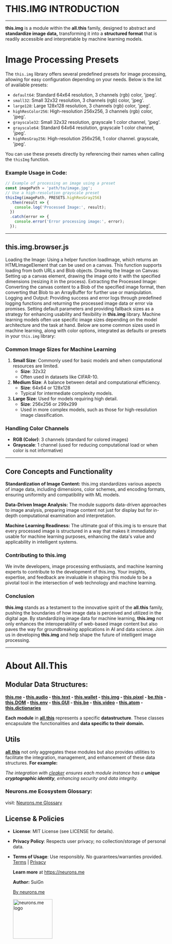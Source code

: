 # THIS.IMG INTRODUCTION

---------



**this.img** is a module within the **all.this** family, designed to abstract and **standardize image data,** transforming it into a **structured format** that is readily accessible and interpretable by machine learning models.



# Image Processing Presets

The `this.img` library offers several predefined presets for image processing, allowing for easy configuration depending on your needs. Below is the list of available presets:

- `default64`: Standard 64x64 resolution, 3 channels (rgb) color, 'jpeg'.
- `small32`: Small 32x32 resolution, 3 channels (rgb) color, 'jpeg'.
- `large128`: Large 128x128 resolution, 3 channels (rgb) color, 'jpeg'.
- `highResColor256`: High-resolution 256x256, 3 channels (rgb) color, 'jpeg'.
- `grayscale32`: Small 32x32 resolution, grayscale 1 color channel, 'jpeg'.
- `grayscale64`: Standard 64x64 resolution, grayscale 1 color channel, 'jpeg'.
- `highResGray256`: High-resolution 256x256, 1 color channel. grayscale, 'jpeg'.

You can use these presets directly by referencing their names when calling the `thisImg` function.

### Example Usage in Code:
```javascript
// Example of processing an image using a preset
const imagePath = 'path/to/image.jpg';
// Use a high-resolution grayscale preset
thisImg(imagePath, PRESETS.highResGray256)
  .then(result => {
    console.log('Processed Image:', result);
  })
  .catch(error => {
    console.error('Error processing image:', error);
  });
```

-----
## this.img.browser.js
Loading the Image: Using a helper function loadImage, which returns an HTMLImageElement that can be used on a canvas.
 This function supports loading from both URLs and Blob objects.
Drawing the Image on Canvas: Setting up a canvas element, drawing the image onto it with the specified dimensions (resizing it in the process).
Extracting the Processed Image: Converting the canvas content to a Blob of the specified image format, then converting that Blob to an ArrayBuffer for further use or manipulation.
Logging and Output: Providing success and error logs through predefined logging functions and returning the processed image data or error via promises.
Setting default parameters and providing fallback sizes as a strategy for enhancing usability and flexibility in **this.img** library. Machine learning models often use specific image sizes depending on the model architecture and the task at hand. Below are some common sizes used in machine learning, along with color options, integrated as defaults or presets in your `this.img` library:

### Common Image Sizes for Machine Learning
1. **Small Size**: Commonly used for basic models and when computational resources are limited.
   - **Size**: 32x32
   - Often used in datasets like CIFAR-10.
2. **Medium Size**: A balance between detail and computational efficiency.
   - **Size**: 64x64 or 128x128
   - Typical for intermediate complexity models.
3. **Large Size**: Used for models requiring high detail.
   - **Size**: 256x256 or 299x299
   - Used in more complex models, such as those for high-resolution image classification.

### Handling Color Channels
- **RGB (Color)**: 3 channels (standard for colored images)
- **Grayscale**: 1 channel (used for reducing computational load or when color is not informative)

-----



## Core Concepts and Functionality

**Standardization of Image Content:** this.img standardizes various aspects of image data, including dimensions, color schemes, and encoding formats, ensuring uniformity and compatibility with ML models.

**Data-Driven Image Analysis:** The module supports data-driven approaches to image analysis, preparing image content not just for display but for in-depth computational examination and interpretation.

**Machine Learning Readiness:** The ultimate goal of this.img is to ensure that every processed image is structured in a way that makes it immediately usable for machine learning purposes, enhancing the data's value and applicability in intelligent systems.



### Contributing to this.img

We invite developers, image processing enthusiasts, and machine learning experts to contribute to the development of this.img. Your insights, expertise, and feedback are invaluable in shaping this module to be a pivotal tool in the intersection of web technology and machine learning.

### Conclusion

**this.img** stands as a testament to the innovative spirit of the **all.this** family, pushing the boundaries of how image data is perceived and utilized in the digital age. By standardizing image data for machine learning, **this.img** not only enhances the interoperability of web-based image content but also paves the way for groundbreaking applications in AI and data science. Join us in developing **this.img** and help shape the future of intelligent image processing.


----------

# About All.This

## Modular Data Structures:

**[this.me](https://suign.github.io/this.me)  - [this.audio](https://suign.github.io/this.audio) - [this.text](https://suign.github.io/this.text) - [this.wallet](https://suign.github.io/this.wallet) - [this.img](https://suign.github.io/this.img) - [this.pixel](https://suign.github.io/Pixels) - [be.this](https://suign.github.io/be.this) - [this.DOM](https://suign.github.io/this.DOM) - [this.env](https://suign.github.io/this.env/) - [this.GUI](https://suign.github.io/this.GUI) - [this.be](https://suign.github.io/this.be) - [this.video](https://suign.github.io/this.video) - [this.atom](https://suign.github.io/this.atom) - [this.dictionaries](https://suign.github.io/this.dictionaries/)**

**Each module** in **[all.this](https://neurons.me/all-this)** represents a specific **datastructure**. These classes encapsulate the functionalities and **data specific to their domain.**

## **Utils**

**[all.this](https://neurons.me/all-this)** not only aggregates these modules but also provides utilities to facilitate the integration, management, and enhancement of these data structures. **For example:**

*The integration with [cleaker](https://suign.github.io/cleaker/) ensures each module instance has a **unique cryptographic identity**, enhancing security and data integrity.*

### Neurons.me Ecosystem Glossary:

visit: [Neurons.me Glossary](https://suign.github.io/neurons.me/Glossary) 

## License & Policies

- **License**: MIT License (see LICENSE for details).

- **Privacy Policy**: Respects user privacy; no collection/storage of personal data.

- **Terms of Usage**: Use responsibly. No guarantees/warranties provided. [Terms](https://www.neurons.me/terms-of-use) | [Privacy](https://www.neurons.me/privacy-policy)

  **Learn more** at https://neurons.me

  **Author:** SuiGn

  [By neurons.me](https://neurons.me)

  <img src="https://suign.github.io/neurons.me/neurons_logo.png" alt="neurons.me logo" width="123" height="123" style="width123px; height:123px;">
